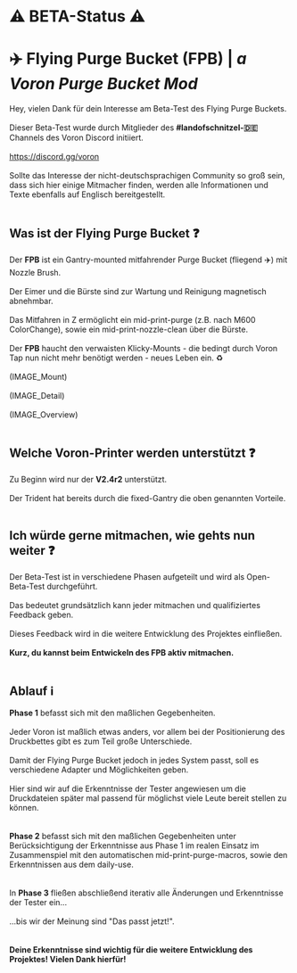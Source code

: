 # :warning: BETA-Status :warning:

# :airplane: Flying Purge Bucket (FPB) | _a Voron Purge Bucket Mod_
Hey, vielen Dank für dein Interesse am Beta-Test des Flying Purge Buckets.<br>
<br>
Dieser Beta-Test wurde durch Mitglieder des **#landofschnitzel-:de:** Channels des Voron Discord initiiert.<br>
<br>
https://discord.gg/voron<br>
<br>
Sollte das Interesse der nicht-deutschsprachigen Community so groß sein, dass sich hier einige Mitmacher finden, werden alle Informationen und Texte ebenfalls auf Englisch bereitgestellt.<br>
<br>
## Was ist der Flying Purge Bucket :question:
Der **FPB** ist ein Gantry-mounted mitfahrender Purge Bucket (fliegend :airplane:) mit Nozzle Brush.<br>
<br>
Der Eimer und die Bürste sind zur Wartung und Reinigung magnetisch abnehmbar.<br>
<br>
Das Mitfahren in Z ermöglicht ein mid-print-purge (z.B. nach M600 ColorChange), sowie ein mid-print-nozzle-clean über die Bürste.<br>
<br>
Der **FPB** haucht den verwaisten Klicky-Mounts - die bedingt durch Voron Tap nun nicht mehr benötigt werden - neues Leben ein. :recycle:<br>
<br>
(IMAGE_Mount)<br>
<br>
(IMAGE_Detail)<br>
<br>
(IMAGE_Overview)<br>
<br>
## Welche Voron-Printer werden unterstützt :question:
Zu Beginn wird nur der **V2.4r2** unterstützt.<br>
<br>
Der Trident hat bereits durch die fixed-Gantry die oben genannten Vorteile.<br>
<br>
## Ich würde gerne mitmachen, wie gehts nun weiter :question:
Der Beta-Test ist in verschiedene Phasen aufgeteilt und wird als Open-Beta-Test durchgeführt.<br>
<br>
Das bedeutet grundsätzlich kann jeder mitmachen und qualifiziertes Feedback geben.<br>
<br>
Dieses Feedback wird in die weitere Entwicklung des Projektes einfließen.<br>
<br>
**Kurz, du kannst beim Entwickeln des FPB aktiv mitmachen.**<br>
<br>
## Ablauf :information_source:
**Phase 1** befasst sich mit den maßlichen Gegebenheiten.<br>
<br>
Jeder Voron ist maßlich etwas anders, vor allem bei der Positionierung des Druckbettes gibt es zum Teil große Unterschiede.<br>
<br>
Damit der Flying Purge Bucket jedoch in jedes System passt, soll es verschiedene Adapter und Möglichkeiten geben.<br>
<br>
Hier sind wir auf die Erkenntnisse der Tester angewiesen um die Druckdateien später mal passend für möglichst viele Leute bereit stellen zu können.<br>
<br>
<br>
**Phase 2** befasst sich mit den maßlichen Gegebenheiten unter Berücksichtigung der Erkenntnisse aus Phase 1 im realen Einsatz im Zusammenspiel mit den automatischen mid-print-purge-macros, sowie den Erkenntnissen aus dem daily-use.<br>
<br>
<br>
In **Phase 3** fließen abschließend iterativ alle Änderungen und Erkenntnisse der Tester ein...<br>
<br>
...bis wir der Meinung sind "Das passt jetzt!".<br>
<br>
<br>
**Deine Erkenntnisse sind wichtig für die weitere Entwicklung des Projektes! Vielen Dank hierfür!**<br>
<br>
